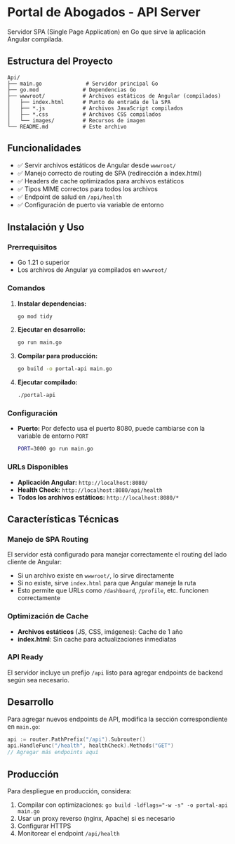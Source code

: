 # Portal de Abogados - API Server

Servidor SPA (Single Page Application) en Go que sirve la aplicación Angular compilada.

## Estructura del Proyecto

```
Api/
├── main.go              # Servidor principal Go
├── go.mod              # Dependencias Go
├── wwwroot/            # Archivos estáticos de Angular (compilados)
│   ├── index.html      # Punto de entrada de la SPA
│   ├── *.js            # Archivos JavaScript compilados
│   ├── *.css           # Archivos CSS compilados
│   └── images/         # Recursos de imagen
└── README.md           # Este archivo
```

## Funcionalidades

- ✅ Servir archivos estáticos de Angular desde `wwwroot/`
- ✅ Manejo correcto de routing de SPA (redirección a index.html)
- ✅ Headers de cache optimizados para archivos estáticos
- ✅ Tipos MIME correctos para todos los archivos
- ✅ Endpoint de salud en `/api/health`
- ✅ Configuración de puerto via variable de entorno

## Instalación y Uso

### Prerrequisitos
- Go 1.21 o superior
- Los archivos de Angular ya compilados en `wwwroot/`

### Comandos

1. **Instalar dependencias:**
   ```bash
   go mod tidy
   ```

2. **Ejecutar en desarrollo:**
   ```bash
   go run main.go
   ```

3. **Compilar para producción:**
   ```bash
   go build -o portal-api main.go
   ```

4. **Ejecutar compilado:**
   ```bash
   ./portal-api
   ```

### Configuración

- **Puerto:** Por defecto usa el puerto 8080, puede cambiarse con la variable de entorno `PORT`
  ```bash
  PORT=3000 go run main.go
  ```

### URLs Disponibles

- **Aplicación Angular:** `http://localhost:8080/`
- **Health Check:** `http://localhost:8080/api/health`
- **Todos los archivos estáticos:** `http://localhost:8080/*`

## Características Técnicas

### Manejo de SPA Routing
El servidor está configurado para manejar correctamente el routing del lado cliente de Angular:
- Si un archivo existe en `wwwroot/`, lo sirve directamente
- Si no existe, sirve `index.html` para que Angular maneje la ruta
- Esto permite que URLs como `/dashboard`, `/profile`, etc. funcionen correctamente

### Optimización de Cache
- **Archivos estáticos** (JS, CSS, imágenes): Cache de 1 año
- **index.html**: Sin cache para actualizaciones inmediatas

### API Ready
El servidor incluye un prefijo `/api` listo para agregar endpoints de backend según sea necesario.

## Desarrollo

Para agregar nuevos endpoints de API, modifica la sección correspondiente en `main.go`:

```go
api := router.PathPrefix("/api").Subrouter()
api.HandleFunc("/health", healthCheck).Methods("GET")
// Agregar más endpoints aquí
```

## Producción

Para despliegue en producción, considera:
1. Compilar con optimizaciones: `go build -ldflags="-w -s" -o portal-api main.go`
2. Usar un proxy reverso (nginx, Apache) si es necesario
3. Configurar HTTPS
4. Monitorear el endpoint `/api/health`
